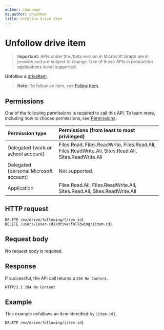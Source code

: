 ```yaml
---
author: chackman
ms.author: chackman
title: Unfollow drive item
---
```

# Unfollow drive item

> **Important:** APIs under the /beta version in Microsoft Graph are in preview and are subject to change. Use of these APIs in production applications is not supported.

Unfollow a [driveItem](../resources/driveitem.md).

>**Note:** To follow an item, see [Follow Item](driveitem-follow.md).

## Permissions

One of the following permissions is required to call this API. To learn more, including how to choose permissions, see [Permissions](/graph/permissions-reference).

|Permission type      | Permissions (from least to most privileged)              |
|:--------------------|:---------------------------------------------------------|
|Delegated (work or school account) | Files.Read, Files.ReadWrite, Files.Read.All, Files.ReadWrite.All, Sites.Read.All, Sites.ReadWrite.All    |
|Delegated (personal Microsoft account) | Not supported.    |
|Application | Files.Read.All, Files.ReadWrite.All, Sites.Read.All, Sites.ReadWrite.All |

## HTTP request

<!-- { "blockType": "ignored" } -->

```http
DELETE /me/drive/following/{item-id} 
DELETE /users/{user-id}/drive/following/{item-id}
```

## Request body

No request body is required.

## Response

If successful, the API call returns a `204 No Content`.

<!-- { "blockType": "response" } -->

```http
HTTP/1.1 204 No Content
```

## Example

This example unfollows an item identified by `{item-id}`.

<!-- { "blockType": "request", "name": "unfollow-item", "scopes": "files.read" } -->

```http
DELETE /me/drive/following/{item-id}
```


<!-- {
  "type": "#page.annotation",
  "description": "Unfollow an item that the user is following.",
  "keywords": "unfollow item",
  "section": "documentation",
  "tocPath": "Items/Unfollow"
} -->
